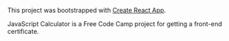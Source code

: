 This project was bootstrapped with [Create React App](https://github.com/facebookincubator/create-react-app).

JavaScript Calculator is a Free Code Camp project for getting a front-end certificate.
